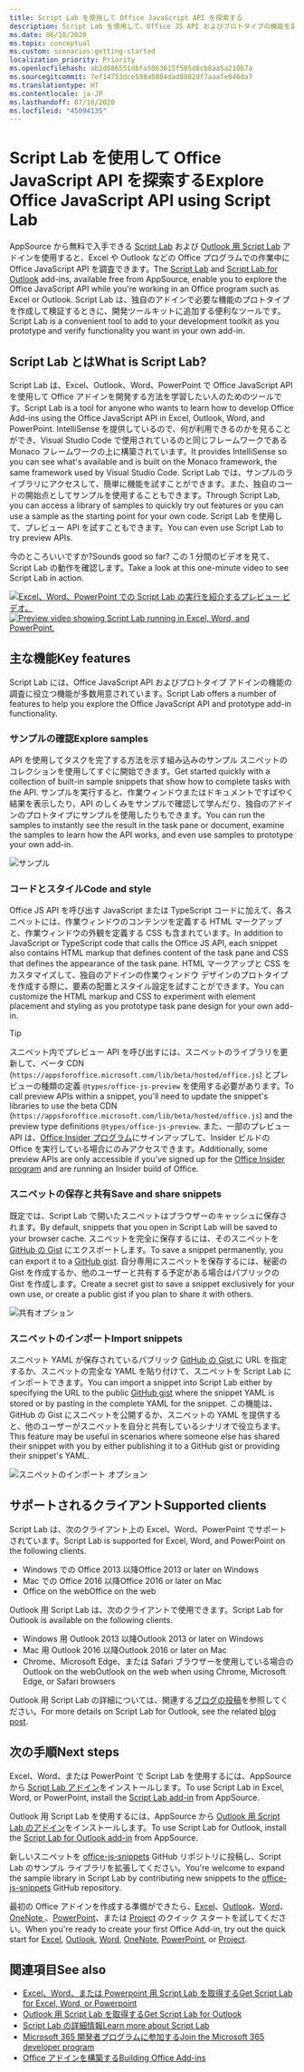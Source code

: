 ```yaml
---
title: Script Lab を使用して Office JavaScript API を探索する
description: Script Lab を使用して、Office JS API およびプロトタイプの機能を調べます。
ms.date: 06/10/2020
ms.topic: conceptual
ms.custom: scenarios:getting-started
localization_priority: Priority
ms.openlocfilehash: ab2d086551dbfa5063615f505d8cb8aa5a210b7a
ms.sourcegitcommit: 7ef14753dce598a5804dad8802df7aaafe046da7
ms.translationtype: HT
ms.contentlocale: ja-JP
ms.lasthandoff: 07/10/2020
ms.locfileid: "45094135"
---
```

# <a name="explore-office-javascript-api-using-script-lab"></a><span data-ttu-id="6d196-103">Script Lab を使用して Office JavaScript API を探索する</span><span class="sxs-lookup"><span data-stu-id="6d196-103">Explore Office JavaScript API using Script Lab</span></span>

<span data-ttu-id="6d196-104">AppSource から無料で入手できる [Script Lab](https://appsource.microsoft.com/product/office/WA104380862) および [Outlook 用 Script Lab](https://appsource.microsoft.com/product/office/wa200001603) アドインを使用すると、Excel や Outlook などの Office プログラムでの作業中に Office JavaScript API を調査できます。</span><span class="sxs-lookup"><span data-stu-id="6d196-104">The [Script Lab](https://appsource.microsoft.com/product/office/WA104380862) and [Script Lab for Outlook](https://appsource.microsoft.com/product/office/wa200001603) add-ins, available free from AppSource, enable you to explore the Office JavaScript API while you're working in an Office program such as Excel or Outlook.</span></span> <span data-ttu-id="6d196-105">Script Lab は、独自のアドインで必要な機能のプロトタイプを作成して検証するときに、開発ツールキットに追加する便利なツールです。</span><span class="sxs-lookup"><span data-stu-id="6d196-105">Script Lab is a convenient tool to add to your development toolkit as you prototype and verify functionality you want in your own add-in.</span></span>

## <a name="what-is-script-lab"></a><span data-ttu-id="6d196-106">Script Lab とは</span><span class="sxs-lookup"><span data-stu-id="6d196-106">What is Script Lab?</span></span>

<span data-ttu-id="6d196-107">Script Lab は、Excel、Outlook、Word、PowerPoint で Office JavaScript API を使用して Office アドインを開発する方法を学習したい人のためのツールです。</span><span class="sxs-lookup"><span data-stu-id="6d196-107">Script Lab is a tool for anyone who wants to learn how to develop Office Add-ins using the Office JavaScript API in Excel, Outlook, Word, and PowerPoint.</span></span> <span data-ttu-id="6d196-108">IntelliSense を提供しているので、何が利用できるのかを見ることができ、Visual Studio Code で使用されているのと同じフレームワークである Monaco フレームワークの上に構築されています。</span><span class="sxs-lookup"><span data-stu-id="6d196-108">It provides IntelliSense so you can see what's available and is built on the Monaco framework, the same framework used by Visual Studio Code.</span></span> <span data-ttu-id="6d196-109">Script Lab では、サンプルのライブラリにアクセスして、簡単に機能を試すことができます。また、独自のコードの開始点としてサンプルを使用することもできます。</span><span class="sxs-lookup"><span data-stu-id="6d196-109">Through Script Lab, you can access a library of samples to quickly try out features or you can use a sample as the starting point for your own code.</span></span> <span data-ttu-id="6d196-110">Script Lab を使用して、プレビュー API を試すこともできます。</span><span class="sxs-lookup"><span data-stu-id="6d196-110">You can even use Script Lab to try preview APIs.</span></span>

<span data-ttu-id="6d196-111">今のところいいですか?</span><span class="sxs-lookup"><span data-stu-id="6d196-111">Sounds good so far?</span></span> <span data-ttu-id="6d196-112">この 1 分間のビデオを見て、Script Lab の動作を確認します。</span><span class="sxs-lookup"><span data-stu-id="6d196-112">Take a look at this one-minute video to see Script Lab in action.</span></span>

<span data-ttu-id="6d196-113">[![Excel、Word、PowerPoint での Script Lab の実行を紹介するプレビュー ビデオ。](../images/screenshot-wide-youtube.png 'Script Lab のプレビュー ビデオ')](https://aka.ms/scriptlabvideo)</span><span class="sxs-lookup"><span data-stu-id="6d196-113">[![Preview video showing Script Lab running in Excel, Word, and PowerPoint.](../images/screenshot-wide-youtube.png 'Script Lab preview video')](https://aka.ms/scriptlabvideo)</span></span>

## <a name="key-features"></a><span data-ttu-id="6d196-114">主な機能</span><span class="sxs-lookup"><span data-stu-id="6d196-114">Key features</span></span>

<span data-ttu-id="6d196-115">Script Lab には、Office JavaScript API およびプロトタイプ アドインの機能の調査に役立つ機能が多数用意されています。</span><span class="sxs-lookup"><span data-stu-id="6d196-115">Script Lab offers a number of features to help you explore the Office JavaScript API and prototype add-in functionality.</span></span>

### <a name="explore-samples"></a><span data-ttu-id="6d196-116">サンプルの確認</span><span class="sxs-lookup"><span data-stu-id="6d196-116">Explore samples</span></span>

<span data-ttu-id="6d196-117">API を使用してタスクを完了する方法を示す組み込みのサンプル スニペットのコレクションを使用してすぐに開始できます。</span><span class="sxs-lookup"><span data-stu-id="6d196-117">Get started quickly with a collection of built-in sample snippets that show how to complete tasks with the API.</span></span> <span data-ttu-id="6d196-118">サンプルを実行すると、作業ウィンドウまたはドキュメントですばやく結果を表示したり、API のしくみをサンプルで確認して学んだり、独自のアドインのプロトタイプにサンプルを使用したりもできます。</span><span class="sxs-lookup"><span data-stu-id="6d196-118">You can run the samples to instantly see the result in the task pane or document, examine the samples to learn how the API works, and even use samples to prototype your own add-in.</span></span>

![サンプル](../images/script-lab-samples.jpg)

### <a name="code-and-style"></a><span data-ttu-id="6d196-120">コードとスタイル</span><span class="sxs-lookup"><span data-stu-id="6d196-120">Code and style</span></span>

<span data-ttu-id="6d196-121">Office JS API を呼び出す JavaScript または TypeScript コードに加えて、各スニペットには、作業ウィンドウのコンテンツを定義する HTML マークアップと、作業ウィンドウの外観を定義する CSS も含まれています。</span><span class="sxs-lookup"><span data-stu-id="6d196-121">In addition to JavaScript or TypeScript code that calls the Office JS API, each snippet also contains HTML markup that defines content of the task pane and CSS that defines the appearance of the task pane.</span></span> <span data-ttu-id="6d196-122">HTML マークアップと CSS をカスタマイズして、独自のアドインの作業ウィンドウ デザインのプロトタイプを作成する際に、要素の配置とスタイル設定を試すことができます。</span><span class="sxs-lookup"><span data-stu-id="6d196-122">You can customize the HTML markup and CSS to experiment with element placement and styling as you prototype task pane design for your own add-in.</span></span>

> [!TIP]
> <span data-ttu-id="6d196-123">スニペット内でプレビュー API を呼び出すには、スニペットのライブラリを更新して、ベータ CDN (`https://appsforoffice.microsoft.com/lib/beta/hosted/office.js`) とプレビューの種類の定義 `@types/office-js-preview` を使用する必要があります。</span><span class="sxs-lookup"><span data-stu-id="6d196-123">To call preview APIs within a snippet, you'll need to update the snippet's libraries to use the beta CDN (`https://appsforoffice.microsoft.com/lib/beta/hosted/office.js`) and the preview type definitions `@types/office-js-preview`.</span></span> <span data-ttu-id="6d196-124">また、一部のプレビュー API は、[Office Insider プログラム](https://insider.office.com)にサインアップして、Insider ビルドの Office を実行している場合にのみアクセスできます。</span><span class="sxs-lookup"><span data-stu-id="6d196-124">Additionally, some preview APIs are only accessible if you've signed up for the [Office Insider program](https://insider.office.com) and are running an Insider build of Office.</span></span>

### <a name="save-and-share-snippets"></a><span data-ttu-id="6d196-125">スニペットの保存と共有</span><span class="sxs-lookup"><span data-stu-id="6d196-125">Save and share snippets</span></span>

<span data-ttu-id="6d196-126">既定では、Script Lab で開いたスニペットはブラウザーのキャッシュに保存されます。</span><span class="sxs-lookup"><span data-stu-id="6d196-126">By default, snippets that you open in Script Lab will be saved to your browser cache.</span></span> <span data-ttu-id="6d196-127">スニペットを完全に保存するには、そのスニペットを [GitHub の Gist](https://gist.github.com) にエクスポートします。</span><span class="sxs-lookup"><span data-stu-id="6d196-127">To save a snippet permanently, you can export it to a [GitHub gist](https://gist.github.com).</span></span> <span data-ttu-id="6d196-128">自分専用にスニペットを保存するには、秘密の Gist を作成するか、他のユーザーと共有する予定がある場合はパブリックの Gist を作成します。</span><span class="sxs-lookup"><span data-stu-id="6d196-128">Create a secret gist to save a snippet exclusively for your own use, or create a public gist if you plan to share it with others.</span></span>

![共有オプション](../images/script-lab-share.jpg)

### <a name="import-snippets"></a><span data-ttu-id="6d196-130">スニペットのインポート</span><span class="sxs-lookup"><span data-stu-id="6d196-130">Import snippets</span></span>

<span data-ttu-id="6d196-131">スニペット YAML が保存されているパブリック [ GitHub の Gist ](https://gist.github.com) に URL を指定するか、スニペットの完全な YAML を貼り付けて、スニペットを Script Lab にインポートできます。</span><span class="sxs-lookup"><span data-stu-id="6d196-131">You can import a snippet into Script Lab either by specifying the URL to the public [GitHub gist](https://gist.github.com) where the snippet YAML is stored or by pasting in the complete YAML for the snippet.</span></span> <span data-ttu-id="6d196-132">この機能は、GitHub の Gist にスニペットを公開するか、スニペットの YAML を提供すると、他のユーザーがスニペットを自分と共有しているシナリオで役立ちます。</span><span class="sxs-lookup"><span data-stu-id="6d196-132">This feature may be useful in scenarios where someone else has shared their snippet with you by either publishing it to a GitHub gist or providing their snippet's YAML.</span></span>

![スニペットのインポート オプション](../images/script-lab-import-snippet.jpg)

## <a name="supported-clients"></a><span data-ttu-id="6d196-134">サポートされるクライアント</span><span class="sxs-lookup"><span data-stu-id="6d196-134">Supported clients</span></span>

<span data-ttu-id="6d196-135">Script Lab は、次のクライアント上の Excel、Word、PowerPoint でサポートされています。</span><span class="sxs-lookup"><span data-stu-id="6d196-135">Script Lab is supported for Excel, Word, and PowerPoint on the following clients.</span></span>

- <span data-ttu-id="6d196-136">Windows での Office 2013 以降</span><span class="sxs-lookup"><span data-stu-id="6d196-136">Office 2013 or later on Windows</span></span>
- <span data-ttu-id="6d196-137">Mac での Office 2016 以降</span><span class="sxs-lookup"><span data-stu-id="6d196-137">Office 2016 or later on Mac</span></span>
- <span data-ttu-id="6d196-138">Office on the web</span><span class="sxs-lookup"><span data-stu-id="6d196-138">Office on the web</span></span>

<span data-ttu-id="6d196-139">Outlook 用 Script Lab は、次のクライアントで使用できます。</span><span class="sxs-lookup"><span data-stu-id="6d196-139">Script Lab for Outlook is available on the following clients.</span></span>

- <span data-ttu-id="6d196-140">Windows 用 Outlook 2013 以降</span><span class="sxs-lookup"><span data-stu-id="6d196-140">Outlook 2013 or later on Windows</span></span>
- <span data-ttu-id="6d196-141">Mac 用 Outlook 2016 以降</span><span class="sxs-lookup"><span data-stu-id="6d196-141">Outlook 2016 or later on Mac</span></span>
- <span data-ttu-id="6d196-142">Chrome、Microsoft Edge、または Safari ブラウザーを使用している場合の Outlook on the web</span><span class="sxs-lookup"><span data-stu-id="6d196-142">Outlook on the web when using Chrome, Microsoft Edge, or Safari browsers</span></span>

<span data-ttu-id="6d196-143">Outlook 用 Script Lab の詳細については、関連する[ブログの投稿](https://developer.microsoft.com/outlook/blogs/script-lab-now-supports-outlook/)を参照してください。</span><span class="sxs-lookup"><span data-stu-id="6d196-143">For more details on Script Lab for Outlook, see the related [blog post](https://developer.microsoft.com/outlook/blogs/script-lab-now-supports-outlook/).</span></span>

## <a name="next-steps"></a><span data-ttu-id="6d196-144">次の手順</span><span class="sxs-lookup"><span data-stu-id="6d196-144">Next steps</span></span>

<span data-ttu-id="6d196-145">Excel、Word、または PowerPoint で Script Lab を使用するには、AppSource から [Script Lab アドイン](https://appsource.microsoft.com/product/office/WA104380862)をインストールします。</span><span class="sxs-lookup"><span data-stu-id="6d196-145">To use Script Lab in Excel, Word, or PowerPoint, install the [Script Lab add-in](https://appsource.microsoft.com/product/office/WA104380862) from AppSource.</span></span> 

<span data-ttu-id="6d196-146">Outlook 用 Script Lab を使用するには、AppSource から [Outlook 用 Script Lab のアドイン](https://appsource.microsoft.com/product/office/wa200001603)をインストールします。</span><span class="sxs-lookup"><span data-stu-id="6d196-146">To use Script Lab for Outlook, install the [Script Lab for Outlook add-in](https://appsource.microsoft.com/product/office/wa200001603) from AppSource.</span></span>

<span data-ttu-id="6d196-147">新しいスニペットを [office-js-snippets](https://github.com/OfficeDev/office-js-snippets#office-js-snippets) GitHub リポジトリに投稿し、Script Lab のサンプル ライブラリを拡張してください。</span><span class="sxs-lookup"><span data-stu-id="6d196-147">You're welcome to expand the sample library in Script Lab by contributing new snippets to the [office-js-snippets](https://github.com/OfficeDev/office-js-snippets#office-js-snippets) GitHub repository.</span></span>

<span data-ttu-id="6d196-148">最初の Office アドインを作成する準備ができたら、[Excel](../quickstarts/excel-quickstart-jquery.md)、[Outlook](../quickstarts/outlook-quickstart.md)、[Word](../quickstarts/word-quickstart.md)、[OneNote ](../quickstarts/onenote-quickstart.md)、[PowerPoint](../quickstarts/powerpoint-quickstart.md)、または [Project](../quickstarts/project-quickstart.md) のクイック スタートを試してください。</span><span class="sxs-lookup"><span data-stu-id="6d196-148">When you're ready to create your first Office Add-in, try out the quick start for [Excel](../quickstarts/excel-quickstart-jquery.md), [Outlook](../quickstarts/outlook-quickstart.md), [Word](../quickstarts/word-quickstart.md), [OneNote](../quickstarts/onenote-quickstart.md), [PowerPoint](../quickstarts/powerpoint-quickstart.md), or [Project](../quickstarts/project-quickstart.md).</span></span>

## <a name="see-also"></a><span data-ttu-id="6d196-149">関連項目</span><span class="sxs-lookup"><span data-stu-id="6d196-149">See also</span></span>

- [<span data-ttu-id="6d196-150">Excel、Word、または Powerpoint 用 Script Lab を取得する</span><span class="sxs-lookup"><span data-stu-id="6d196-150">Get Script Lab for Excel, Word, or Powerpoint</span></span>](https://appsource.microsoft.com/product/office/WA104380862)
- [<span data-ttu-id="6d196-151">Outlook 用 Script Lab を取得する</span><span class="sxs-lookup"><span data-stu-id="6d196-151">Get Script Lab for Outlook</span></span>](https://appsource.microsoft.com/product/office/wa200001603)
- [<span data-ttu-id="6d196-152">Script Lab の詳細情報</span><span class="sxs-lookup"><span data-stu-id="6d196-152">Learn more about Script Lab</span></span>](https://github.com/OfficeDev/script-lab#script-lab-a-microsoft-garage-project)
- [<span data-ttu-id="6d196-153">Microsoft 365 開発者プログラムに参加する</span><span class="sxs-lookup"><span data-stu-id="6d196-153">Join the Microsoft 365 developer program</span></span>](https://developer.microsoft.com/office/dev-program)
- [<span data-ttu-id="6d196-154">Office アドインを構築する</span><span class="sxs-lookup"><span data-stu-id="6d196-154">Building Office Add-ins</span></span>](../overview/office-add-ins-fundamentals.md)
